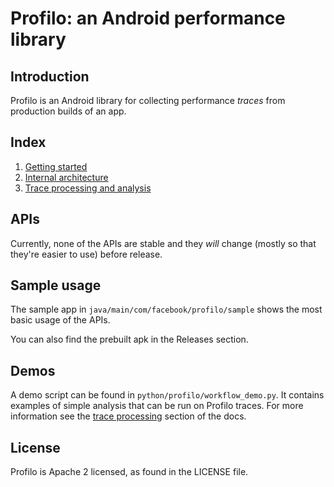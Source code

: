 # Profilo: an Android performance library

## Introduction
Profilo is an Android library for collecting performance *traces* from production builds of an app.

## Index

1. [Getting started](https://facebookincubator.github.io/profilo/docs/getting-started)
2. [Internal architecture](https://facebookincubator.github.io/profilo/docs/architecture)
3. [Trace processing and analysis](https://facebookincubator.github.io/profilo/docs/trace-processing)

## APIs

Currently, none of the APIs are stable and they *will* change (mostly so that they're easier to use) before release.

## Sample usage

The sample app in `java/main/com/facebook/profilo/sample` shows the most basic usage of the APIs.

You can also find the prebuilt apk in the Releases section.

## Demos

A demo script can be found in `python/profilo/workflow_demo.py`. It contains examples of simple
analysis that can be run on Profilo traces. For more information see the [trace processing](https://facebookincubator.github.io/profilo/docs/trace-processing.html) section of the docs.

## License
Profilo is Apache 2 licensed, as found in the LICENSE file.

